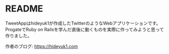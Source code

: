 # README

TweetAppはhideyuk1が作成したTwitterのようなWebアプリケーションです。
ProgateでRuby on Railsを学んだ直後に動くものを実際に作ってみようと思って作りました。

作者のブログ: https://hideyuk1.com 
